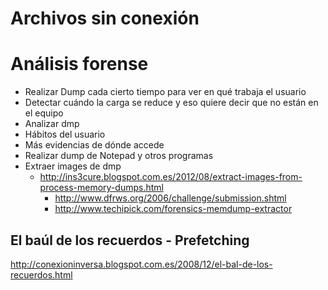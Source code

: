 # Archivos sin conexión

# Análisis forense
- Realizar Dump cada cierto tiempo para ver en qué trabaja el usuario
- Detectar cuándo la carga se reduce y eso quiere decir que no están en el equipo
- Analizar dmp
- Hábitos del usuario
- Más evidencias de dónde accede
- Realizar dump de Notepad y otros programas
- Extraer images de dmp
  - http://ins3cure.blogspot.com.es/2012/08/extract-images-from-process-memory-dumps.html
	- http://www.dfrws.org/2006/challenge/submission.shtml
	- http://www.techipick.com/forensics-memdump-extractor
  
## El baúl de los recuerdos - Prefetching
http://conexioninversa.blogspot.com.es/2008/12/el-bal-de-los-recuerdos.html
